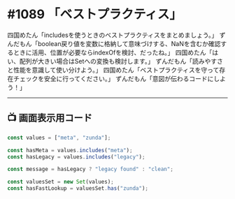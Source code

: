 # #1089 「ベストプラクティス」

四国めたん「includesを使うときのベストプラクティスをまとめましょう。」
ずんだもん「boolean戻り値を変数に格納して意味づけする、NaNを含むか確認するときに活用、位置が必要ならindexOfを検討、だったね。」
四国めたん「はい、配列が大きい場合はSetへの変換も検討します。」
ずんだもん「読みやすさと性能を意識して使い分けよう。」
四国めたん「ベストプラクティスを守って存在チェックを安全に行ってください。」
ずんだもん「意図が伝わるコードにしよう！」

---

## 📺 画面表示用コード

```typescript
const values = ["meta", "zunda"];

const hasMeta = values.includes("meta");
const hasLegacy = values.includes("legacy");

const message = hasLegacy ? "legacy found" : "clean";

const valuesSet = new Set(values);
const hasFastLookup = valuesSet.has("zunda");
```
